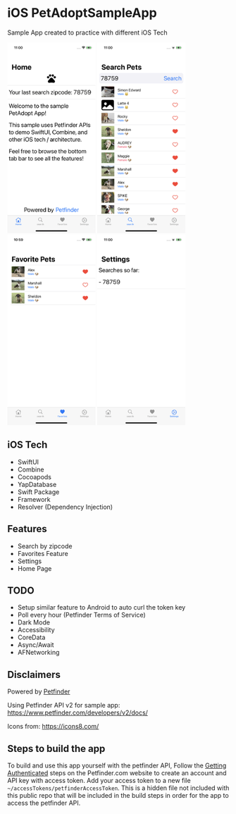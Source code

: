 # iOS PetAdoptSampleApp
Sample App created to practice with different iOS Tech

<img src="./Screenshots/home.png" width="200"/> <img src="./Screenshots/search.png" width="200"/> <img src="./Screenshots/favorites.png" width="200"/> <img src="./Screenshots/settings.png" width="200"/>

## iOS Tech
* SwiftUI
* Combine
* Cocoapods
* YapDatabase
* Swift Package
* Framework
* Resolver (Dependency Injection)

## Features
* Search by zipcode
* Favorites Feature
* Settings
* Home Page

## TODO
* Setup similar feature to Android to auto curl the token key
* Poll every hour (Petfinder Terms of Service)
* Dark Mode
* Accessibility
* CoreData
* Async/Await
* AFNetworking

## Disclaimers

Powered by [Petfinder](www.petfinder.com)

Using Petfinder API v2 for sample app:
https://www.petfinder.com/developers/v2/docs/

Icons from: https://icons8.com/

## Steps to build the app

To build and use this app yourself with the petfinder API,
Follow the [Getting Authenticated](https://www.petfinder.com/developers/v2/docs/) steps on the Petfinder.com website to create an account and API key with access token. 
Add your access token to a new file `~/accessTokens/petfinderAccessToken`. This is a hidden file not included with this public repo that will be included in the build steps in order for the app to access the petfinder API.
